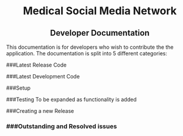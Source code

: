 <center> <h1>Medical Social Media Network </h1> </center>
<center> <h2>Developer Documentation </h2> </center>

This documentation is for developers who wish to contribute the the application.  The documentation is split into 5 different categories:



###Latest Release Code


###Latest Development Code


###Setup


###Testing
To be expanded as functionality is added


###Creating a new Release<h3>


###Outstanding and Resolved issues